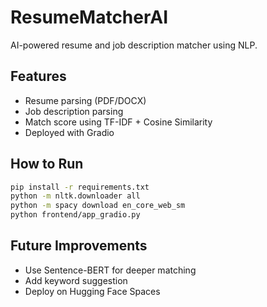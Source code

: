 # ResumeMatcherAI

AI-powered resume and job description matcher using NLP.
   
## Features
- Resume parsing (PDF/DOCX)
- Job description parsing
- Match score using TF-IDF + Cosine Similarity
- Deployed with Gradio

## How to Run
```bash
pip install -r requirements.txt
python -m nltk.downloader all
python -m spacy download en_core_web_sm
python frontend/app_gradio.py
```

## Future Improvements
- Use Sentence-BERT for deeper matching
- Add keyword suggestion
- Deploy on Hugging Face Spaces
